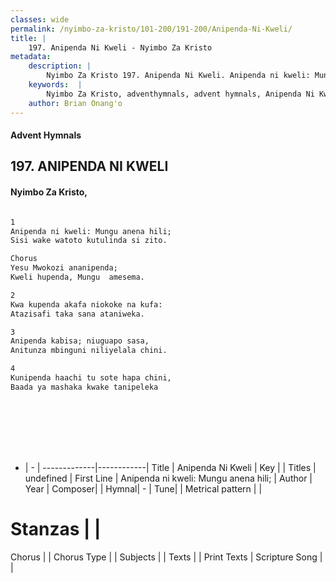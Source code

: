 ```yaml
---
classes: wide
permalink: /nyimbo-za-kristo/101-200/191-200/Anipenda-Ni-Kweli/
title: |
    197. Anipenda Ni Kweli - Nyimbo Za Kristo
metadata:
    description: |
        Nyimbo Za Kristo 197. Anipenda Ni Kweli. Anipenda ni kweli: Mungu anena hili;  Sisi wake watoto kutulinda si zito.  Chorus Yesu Mwokozi ananipenda; Kweli hupenda, Mungu  amesema.  
    keywords:  |
        Nyimbo Za Kristo, adventhymnals, advent hymnals, Anipenda Ni Kweli, Anipenda ni kweli: Mungu anena hili; . 
    author: Brian Onang'o
---
```


#### Advent Hymnals
## 197. ANIPENDA NI KWELI
####  Nyimbo Za Kristo,

```txt

1
Anipenda ni kweli: Mungu anena hili; 
Sisi wake watoto kutulinda si zito.

Chorus
Yesu Mwokozi ananipenda;
Kweli hupenda, Mungu  amesema.

2
Kwa kupenda akafa niokoke na kufa: 
Atazisafi taka sana ataniweka.

3
Anipenda kabisa; niuguapo sasa, 
Anitunza mbinguni niliyelala chini.

4
Kunipenda haachi tu sote hapa chini, 
Baada ya mashaka kwake tanipeleka









```

- |   -  |
-------------|------------|
Title | Anipenda Ni Kweli |
Key |  |
Titles | undefined |
First Line | Anipenda ni kweli: Mungu anena hili;  |
Author | 
Year | 
Composer| |
Hymnal|  - |
Tune|  |
Metrical pattern | |
# Stanzas |  |
Chorus |  |
Chorus Type |  |
Subjects | |
Texts |  |
Print Texts | 
Scripture Song |  |
    

